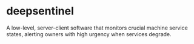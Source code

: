 # deepsentinel
A low-level, server-client software that monitors crucial machine service states, alerting owners with high urgency when services degrade.
